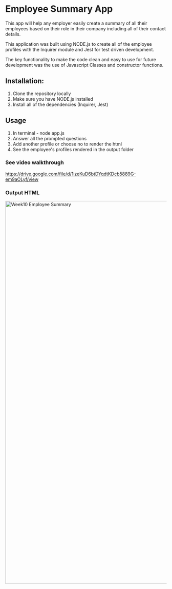 # Employee Summary App

This app will help any employer easily create a summary of all their employees based on their role in their company including all of their contact details. 

This application was built using NODE.js to create all of the employee profiles with the Inquirer module and Jest for test driven development. 

The key functionality to make the code clean and easy to use for future development was the use of Javascript Classes and constructor functions.


## Installation: 

1. Clone the repository locally  
2. Make sure you have NODE.js installed
3. Install all of the dependencies (Inquirer, Jest)


## Usage 

1. In terminal - node app.js
2. Answer all the prompted questions
3. Add another profile or choose no to render the html
4. See the employee's profiles rendered in the output folder

### See video walkthrough 
https://drive.google.com/file/d/1izeKuD6btDYqdtKDcb5889G-em9aOLyf/view


### Output HTML 
<img width="1192" alt="Week10 Employee Summary" src="https://user-images.githubusercontent.com/10477838/87849169-04326b80-c919-11ea-897f-b1e3f896cc8d.png">


